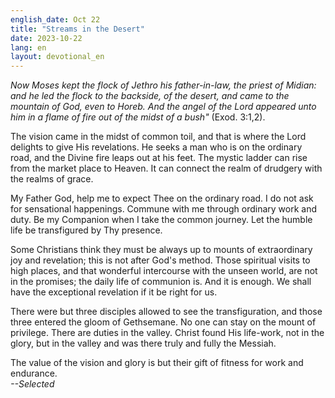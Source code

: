 ```yaml
---
english_date: Oct 22
title: "Streams in the Desert"
date: 2023-10-22
lang: en
layout: devotional_en
---
```





<p><em>Now Moses kept the flock of Jethro his father-in-law, the priest of Midian: and he led the flock to the backside, of the desert, and came to the mountain of God, even to Horeb. And the angel of the Lord appeared unto him in a flame of fire out of the midst of a bush"</em> (Exod. 3:1,2).

</p>

<p>The vision came in the midst of common toil, and that is where the Lord delights to give His revelations. He seeks a man who is on the ordinary road, and the Divine fire leaps out at his feet. The mystic ladder can rise from the market place to Heaven. It can connect the realm of drudgery with the realms of grace.

</p>

<p>My Father God, help me to expect Thee on the ordinary road. I do not ask for sensational happenings. Commune with me through ordinary work and duty. Be my Companion when I take the common journey. Let the humble life be transfigured by Thy presence.

</p>

<p>Some Christians think they must be always up to mounts of extraordinary joy and revelation; this is not after God's method. Those spiritual visits to high places, and that wonderful intercourse with the unseen world, are not in the promises; the daily life of communion is. And it is enough. We shall have the exceptional revelation if it be right for us.

</p>

<p>There were but three disciples allowed to see the transfiguration, and those three entered the gloom of Gethsemane. No one can stay on the mount of privilege. There are duties in the valley. Christ found His life-work, not in the glory, but in the valley and was there truly and fully the Messiah.

</p>

<p>The value of the vision and glory is but their gift of fitness for work and endurance.<br/> <em>--Selected</em>

</p>

<p></p>